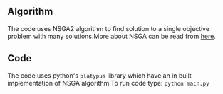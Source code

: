 ## Algorithm

The code uses NSGA2 algorithm to find solution to a single objective problem with many solutions.More about NSGA can be read from [here](https://stackoverflow.com/questions/10938979/nsga-2-multi-objetive-genethic-algorithm-anyone-could-give-me-a-simple-explana).

## Code
The code uses python's `platypus` library which have an in built implementation of NSGA algorithm.To run code type: `python main.py` 